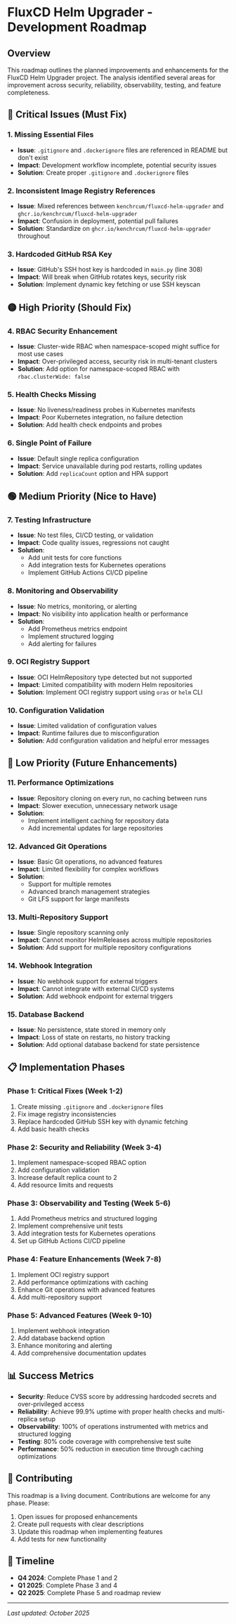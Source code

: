 # FluxCD Helm Upgrader - Development Roadmap

## Overview

This roadmap outlines the planned improvements and enhancements for the FluxCD Helm Upgrader project. The analysis identified several areas for improvement across security, reliability, observability, testing, and feature completeness.

## 🔴 Critical Issues (Must Fix)

### 1. Missing Essential Files
- **Issue**: `.gitignore` and `.dockerignore` files are referenced in README but don't exist
- **Impact**: Development workflow incomplete, potential security issues
- **Solution**: Create proper `.gitignore` and `.dockerignore` files

### 2. Inconsistent Image Registry References
- **Issue**: Mixed references between `kenchrcum/fluxcd-helm-upgrader` and `ghcr.io/kenchrcum/fluxcd-helm-upgrader`
- **Impact**: Confusion in deployment, potential pull failures
- **Solution**: Standardize on `ghcr.io/kenchrcum/fluxcd-helm-upgrader` throughout

### 3. Hardcoded GitHub RSA Key
- **Issue**: GitHub's SSH host key is hardcoded in `main.py` (line 308)
- **Impact**: Will break when GitHub rotates keys, security risk
- **Solution**: Implement dynamic key fetching or use SSH keyscan

## 🟡 High Priority (Should Fix)

### 4. RBAC Security Enhancement
- **Issue**: Cluster-wide RBAC when namespace-scoped might suffice for most use cases
- **Impact**: Over-privileged access, security risk in multi-tenant clusters
- **Solution**: Add option for namespace-scoped RBAC with `rbac.clusterWide: false`

### 5. Health Checks Missing
- **Issue**: No liveness/readiness probes in Kubernetes manifests
- **Impact**: Poor Kubernetes integration, no failure detection
- **Solution**: Add health check endpoints and probes

### 6. Single Point of Failure
- **Issue**: Default single replica configuration
- **Impact**: Service unavailable during pod restarts, rolling updates
- **Solution**: Add `replicaCount` option and HPA support

## 🟢 Medium Priority (Nice to Have)

### 7. Testing Infrastructure
- **Issue**: No test files, CI/CD testing, or validation
- **Impact**: Code quality issues, regressions not caught
- **Solution**:
  - Add unit tests for core functions
  - Add integration tests for Kubernetes operations
  - Implement GitHub Actions CI/CD pipeline

### 8. Monitoring and Observability
- **Issue**: No metrics, monitoring, or alerting
- **Impact**: No visibility into application health or performance
- **Solution**:
  - Add Prometheus metrics endpoint
  - Implement structured logging
  - Add alerting for failures

### 9. OCI Registry Support
- **Issue**: OCI HelmRepository type detected but not supported
- **Impact**: Limited compatibility with modern Helm repositories
- **Solution**: Implement OCI registry support using `oras` or `helm` CLI

### 10. Configuration Validation
- **Issue**: Limited validation of configuration values
- **Impact**: Runtime failures due to misconfiguration
- **Solution**: Add configuration validation and helpful error messages

## 🔵 Low Priority (Future Enhancements)

### 11. Performance Optimizations
- **Issue**: Repository cloning on every run, no caching between runs
- **Impact**: Slower execution, unnecessary network usage
- **Solution**:
  - Implement intelligent caching for repository data
  - Add incremental updates for large repositories

### 12. Advanced Git Operations
- **Issue**: Basic Git operations, no advanced features
- **Impact**: Limited flexibility for complex workflows
- **Solution**:
  - Support for multiple remotes
  - Advanced branch management strategies
  - Git LFS support for large manifests

### 13. Multi-Repository Support
- **Issue**: Single repository scanning only
- **Impact**: Cannot monitor HelmReleases across multiple repositories
- **Solution**: Add support for multiple repository configurations

### 14. Webhook Integration
- **Issue**: No webhook support for external triggers
- **Impact**: Cannot integrate with external CI/CD systems
- **Solution**: Add webhook endpoint for external triggers

### 15. Database Backend
- **Issue**: No persistence, state stored in memory only
- **Impact**: Loss of state on restarts, no history tracking
- **Solution**: Add optional database backend for state persistence

## 📋 Implementation Phases

### Phase 1: Critical Fixes (Week 1-2)
1. Create missing `.gitignore` and `.dockerignore` files
2. Fix image registry inconsistencies
3. Replace hardcoded GitHub SSH key with dynamic fetching
4. Add basic health checks

### Phase 2: Security and Reliability (Week 3-4)
1. Implement namespace-scoped RBAC option
2. Add configuration validation
3. Increase default replica count to 2
4. Add resource limits and requests

### Phase 3: Observability and Testing (Week 5-6)
1. Add Prometheus metrics and structured logging
2. Implement comprehensive unit tests
3. Add integration tests for Kubernetes operations
4. Set up GitHub Actions CI/CD pipeline

### Phase 4: Feature Enhancements (Week 7-8)
1. Implement OCI registry support
2. Add performance optimizations with caching
3. Enhance Git operations with advanced features
4. Add multi-repository support

### Phase 5: Advanced Features (Week 9-10)
1. Implement webhook integration
2. Add database backend option
3. Enhance monitoring and alerting
4. Add comprehensive documentation updates

## 📊 Success Metrics

- **Security**: Reduce CVSS score by addressing hardcoded secrets and over-privileged access
- **Reliability**: Achieve 99.9% uptime with proper health checks and multi-replica setup
- **Observability**: 100% of operations instrumented with metrics and structured logging
- **Testing**: 80% code coverage with comprehensive test suite
- **Performance**: 50% reduction in execution time through caching optimizations

## 🤝 Contributing

This roadmap is a living document. Contributions are welcome for any phase. Please:

1. Open issues for proposed enhancements
2. Create pull requests with clear descriptions
3. Update this roadmap when implementing features
4. Add tests for new functionality

## 📅 Timeline

- **Q4 2024**: Complete Phase 1 and 2
- **Q1 2025**: Complete Phase 3 and 4
- **Q2 2025**: Complete Phase 5 and roadmap review

---

*Last updated: October 2025*
